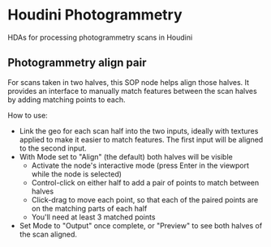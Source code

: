 # Houdini Photogrammetry
HDAs for processing photogrammetry scans in Houdini

## Photogrammetry align pair
For scans taken in two halves, this SOP node helps align those halves. It provides an interface to manually match features between the scan halves by adding matching points to each.

How to use:
- Link the geo for each scan half into the two inputs, ideally with textures applied to make it easier to match features. The first input will be aligned to the second input.
- With Mode set to "Align" (the default) both halves will be visible
  - Activate the node's interactive mode (press Enter in the viewport while the node is selected)
  - Control-click on either half to add a pair of points to match between halves
  - Click-drag to move each point, so that each of the paired points are on the matching parts of each half
  - You'll need at least 3 matched points
- Set Mode to "Output" once complete, or "Preview" to see both halves of the scan aligned.
